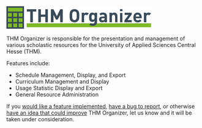 <a href="http://www.thm.de/organizer">
    <img src="com_thm_organizer/media/images/thm_organizer.png"/>
</a>

THM Organizer is responsible for the presentation and management of various scholastic resources for the University of Applied Sciences Central Hesse (THM).

Features include:
<ul>
    <li>Schedule Management, Display, and Export</li>
    <li>Curriculum Management and Display</li>
    <li>Usage Statistic Display and Export</li>
    <li>General Resource Administration</li>    
</ul>


If you <a href="https://icampus.thm.de/jira/secure/CreateIssue.jspa?pid=10011&issuetype=2">would like a feature implemented</a>, <a href="https://icampus.thm.de/jira/secure/CreateIssue.jspa?pid=10011&issuetype=1">have a bug to report</a>, 
 or otherwise <a href="https://icampus.thm.de/jira/secure/CreateIssue.jspa?pid=10011&issuetype=4">have an idea that could improve</a> THM Organizer,
let us know and it will be taken under consideration.
